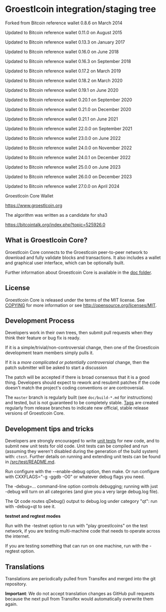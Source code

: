 Groestlcoin integration/staging tree
=================================
Forked from Bitcoin reference wallet 0.8.6 on March 2014

Updated to Bitcoin reference wallet 0.11.0 on August 2015

Updated to Bitcoin reference wallet 0.13.3 on January 2017

Updated to Bitcoin reference wallet 0.16.0 on June 2018

Updated to Bitcoin reference wallet 0.16.3 on September 2018

Updated to Bitcoin reference wallet 0.17.2 on March 2019

Updated to Bitcoin reference wallet 0.18.2 on March 2020

Updated to Bitcoin reference wallet 0.19.1 on June 2020

Updated to Bitcoin reference wallet 0.20.1 on September 2020

Updated to Bitcoin reference wallet 0.21.0 on December 2020

Updated to Bitcoin reference wallet 0.21.1 on June 2021

Updated to Bitcoin reference wallet 22.0.0 on September 2021

Updated to Bitcoin reference wallet 23.0.0 on June 2022

Updated to Bitcoin reference wallet 24.0.0 on November 2022

Updated to Bitcoin reference wallet 24.0.1 on December 2022

Updated to Bitcoin reference wallet 25.0.0 on June 2023

Updated to Bitcoin reference wallet 26.0.0 on December 2023

Updated to Bitcoin reference wallet 27.0.0 on April 2024

Groestlcoin Core Wallet

https://www.groestlcoin.org

The algorithm was written as a candidate for sha3

https://bitcointalk.org/index.php?topic=525926.0

What is Groestlcoin Core?
-----------------

Groestlcoin Core connects to the Groestlcoin peer-to-peer network to download and fully
validate blocks and transactions. It also includes a wallet and graphical user
interface, which can be optionally built.

Further information about Groestlcoin Core is available in the [doc folder](/doc).

License
-------

Groestlcoin Core is released under the terms of the MIT license. See [COPYING](COPYING) for more
information or see http://opensource.org/licenses/MIT.

Development Process
-------------------

Developers work in their own trees, then submit pull requests when they think
their feature or bug fix is ready.

If it is a simple/trivial/non-controversial change, then one of the Groestlcoin
development team members simply pulls it.

If it is a *more complicated or potentially controversial* change, then the patch
submitter will be asked to start a discussion

The patch will be accepted if there is broad consensus that it is a good thing.
Developers should expect to rework and resubmit patches if the code doesn't
match the project's coding conventions or are controversial.

The `master` branch is regularly built (see `doc/build-*.md` for instructions) and tested, but is not guaranteed to be
completely stable. [Tags](https://github.com/groestlcoin/groestlcoin/tags) are created
regularly from release branches to indicate new official, stable release versions of Groestlcoin Core.

Development tips and tricks
---------------------------

Developers are strongly encouraged to write [unit tests](src/test/README.md) for new code, and to
submit new unit tests for old code. Unit tests can be compiled and run
(assuming they weren't disabled during the generation of the build system) with: `ctest`. Further details on running
and extending unit tests can be found in [/src/test/README.md](/src/test/README.md).

Run configure with the --enable-debug option, then make. Or run configure with
CXXFLAGS="-g -ggdb -O0" or whatever debug flags you need.


The -debug=... command-line option controls debugging; running with just -debug will turn
on all categories (and give you a very large debug.log file).

The Qt code routes qDebug() output to debug.log under category "qt": run with -debug=qt
to see it.

**testnet and regtest modes**

Run with the -testnet option to run with "play groestlcoins" on the test network, if you
are testing multi-machine code that needs to operate across the internet.

If you are testing something that can run on one machine, run with the -regtest option.

Translations
------------

Translations are periodically pulled from Transifex and merged into the git repository.

**Important**: We do not accept translation changes as GitHub pull requests because the next
pull from Transifex would automatically overwrite them again.
